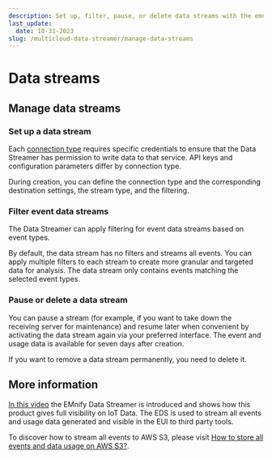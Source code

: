 ```yaml
---
description: Set up, filter, pause, or delete data streams with the emnify multicloud Data Streamer
last_update: 
  date: 10-31-2023
slug: /multicloud-data-streamer/manage-data-streams
---
```


# Data streams

## Manage data streams

### Set up a data stream

Each [connection type](/multicloud-data-streamer/connection-types) requires specific credentials to ensure that the Data Streamer has permission to write data to that service.
API keys and configuration parameters differ by connection type.

During creation, you can define the connection type and the corresponding destination settings, the stream type, and the filtering.

### Filter event data streams

The Data Streamer can apply filtering for event data streams based on event types.

By default, the data stream has no filters and streams all events. You can apply multiple filters to each stream to create more granular and targeted data for analysis.
The data stream only contains events matching the selected event types.

### Pause or delete a data stream

You can pause a stream (for example, if you want to take down the receiving server for maintenance) and resume later when convenient by activating the data stream again via your preferred interface.
The event and usage data is available for seven days after creation.

If you want to remove a data stream permanently, you need to delete it.


## More information 
[In this video](https://youtu.be/FE8MUwNLe9k) the EMnify Data Streamer is introduced and shows how this product gives full visibility on IoT Data.
The EDS is used to stream all events and usage data generated and visible in the EUI to third party tools.

To discover how to stream all events to AWS S3, please visit [How to store all events and data usage on AWS S3?](https://support.emnify.com/hc/en-us/articles/360010214460).


